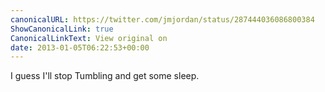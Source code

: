 ```yaml
---
canonicalURL: https://twitter.com/jmjordan/status/287444036086800384
ShowCanonicalLink: true
CanonicalLinkText: View original on
date: 2013-01-05T06:22:53+00:00
---
```

I guess I'll stop Tumbling and get some sleep.